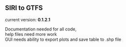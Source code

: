 ## SIRI to GTFS
    
current version: **0.1.2.1**

Documentation needed for all code,  
help files need more work   
GUI needs ability to export plots and save table to .shp file
